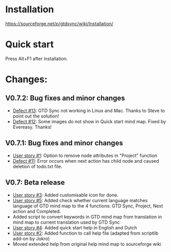 # Installation #

<https://sourceforge.net/p/gtdsync/wiki/Installation/>

# Quick start #

Press Alt+F1 after installation.

# Changes: #

## V0.7.2: Bug fixes and minor changes ##

*  [Defect #13](https://sourceforge.net/p/gtdsync/tickets/13/): GTD Sync not working in Linux and Mac. Thanks to Steve to point out the solution!
*  [Defect #12](https://sourceforge.net/p/gtdsync/tickets/12/): Some images do not show in Quick start mind map. Fixed by Evereasy. Thanks!

## V0.7.1: Bug fixes and minor changes ##

*  [User story #1](https://sourceforge.net/p/gtdsync/tickets/1/): Option to remove node attributes in "Project" function
*  [Defect #11](https://sourceforge.net/p/gtdsync/tickets/11/): Error occurs when next action has child node and caused deletion of todo.txt file.

## V0.7: Beta release ##

*  [User story #3](https://sourceforge.net/p/gtdsync/tickets/3/): Added customisable icon for done.
*  [User story #5](https://sourceforge.net/p/gtdsync/tickets/5/): Added check whether current language matches language of GTD mind map to the 4 functions: GTD Sync, Project, Next action and Completed.
*  Added script to convert keywords in GTD mind map from translation in mind map to current translation used by GTD Sync
*  [User story #4](https://sourceforge.net/p/gtdsync/tickets/4/): Added quick start help in English and Dutch
*  [User story #2](https://sourceforge.net/p/gtdsync/tickets/2/): Added function to call help file (adapted from scriptlib add-on by Jokro)
*  Moved extended help from original help mind map to sourceforge wiki
